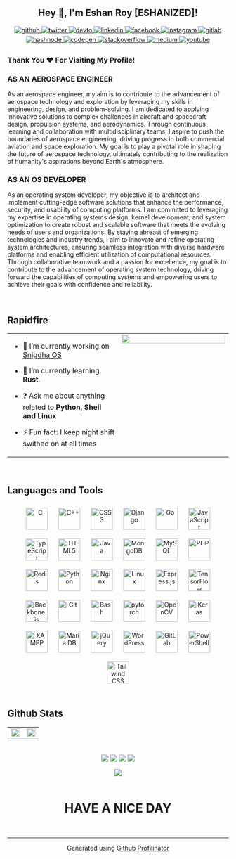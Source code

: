 ## <div align="center">Hey 👋, I'm Eshan Roy [ESHANIZED]!</div>  
  

<div align="center">
<a href="https://github.com/eshanized" target="_blank">
<img src=https://img.shields.io/badge/github-%2324292e.svg?&style=for-the-badge&logo=github&logoColor=white alt=github style="margin-bottom: 5px;" />
</a>
<a href="https://twitter.com/eshanized" target="_blank">
<img src=https://img.shields.io/badge/twitter-%2300acee.svg?&style=for-the-badge&logo=twitter&logoColor=white alt=twitter style="margin-bottom: 5px;" />
</a>
<a href="https://dev.to/eshanized" target="_blank">
<img src=https://img.shields.io/badge/dev.to-%2308090A.svg?&style=for-the-badge&logo=dev.to&logoColor=white alt=devto style="margin-bottom: 5px;" />
</a>
<a href="https://linkedin.com/in/eshanized" target="_blank">
<img src=https://img.shields.io/badge/linkedin-%231E77B5.svg?&style=for-the-badge&logo=linkedin&logoColor=white alt=linkedin style="margin-bottom: 5px;" />
</a>
<a href="https://www.facebook.com/eshanized" target="_blank">
<img src=https://img.shields.io/badge/facebook-%232E87FB.svg?&style=for-the-badge&logo=facebook&logoColor=white alt=facebook style="margin-bottom: 5px;" />
</a>
<a href="https://instagram.com/eshanized" target="_blank">
<img src=https://img.shields.io/badge/instagram-%23000000.svg?&style=for-the-badge&logo=instagram&logoColor=white alt=instagram style="margin-bottom: 5px;" />
</a>
<a href="https://gitlab.com/eshanized" target="_blank">
<img src=https://img.shields.io/badge/gitlab-330F63.svg?&style=for-the-badge&logo=gitlab&logoColor=white alt=gitlab style="margin-bottom: 5px;" />
</a>
<a href="https://hashnode.com/@eshanized" target="_blank">
<img src=https://img.shields.io/badge/hashnode-%232962FF.svg?&style=for-the-badge&logo=hashnode&logoColor=white alt=hashnode style="margin-bottom: 5px;" />
</a>
<a href="https://codepen.com/eshanized" target="_blank">
<img src=https://img.shields.io/badge/codepen-%23131417.svg?&style=for-the-badge&logo=codepen&logoColor=white alt=codepen style="margin-bottom: 5px;" />
</a>
<a href="https://stackoverflow.com/users/eshanized" target="_blank">
<img src=https://img.shields.io/badge/stackoverflow-%23F28032.svg?&style=for-the-badge&logo=stackoverflow&logoColor=white alt=stackoverflow style="margin-bottom: 5px;" />
</a>
<a href="https://medium.com/eshanized" target="_blank">
<img src=https://img.shields.io/badge/medium-%23292929.svg?&style=for-the-badge&logo=medium&logoColor=white alt=medium style="margin-bottom: 5px;" />
</a>
<a href="https://www.youtube.com/user/eshanized" target="_blank">
<img src=https://img.shields.io/badge/youtube-%23EE4831.svg?&style=for-the-badge&logo=youtube&logoColor=white alt=youtube style="margin-bottom: 5px;" />
</a>  
</div>  
  



### Thank You ❤️ For Visiting My Profile!  

### AS AN AEROSPACE ENGINEER
As an aerospace engineer, my aim is to contribute to the advancement of aerospace technology and exploration by leveraging my skills in engineering, design, and problem-solving. I am dedicated to applying innovative solutions to complex challenges in aircraft and spacecraft design, propulsion systems, and aerodynamics. Through continuous learning and collaboration with multidisciplinary teams, I aspire to push the boundaries of aerospace engineering, driving progress in both commercial aviation and space exploration. My goal is to play a pivotal role in shaping the future of aerospace technology, ultimately contributing to the realization of humanity's aspirations beyond Earth's atmosphere.

### AS AN OS DEVELOPER
As an operating system developer, my objective is to architect and implement cutting-edge software solutions that enhance the performance, security, and usability of computing platforms. I am committed to leveraging my expertise in operating systems design, kernel development, and system optimization to create robust and scalable software that meets the evolving needs of users and organizations. By staying abreast of emerging technologies and industry trends, I aim to innovate and refine operating system architectures, ensuring seamless integration with diverse hardware platforms and enabling efficient utilization of computational resources. Through collaborative teamwork and a passion for excellence, my goal is to contribute to the advancement of operating system technology, driving forward the capabilities of computing systems and empowering users to achieve their goals with confidence and reliability.  
  

<br/>  


## Rapidfire  
<table><tr><td valign="top" width="50%">

- 🔭 I’m currently working on [Snigdha OS](https://github.com/Snigdha-OS/)  
  

- 🌱 I’m currently learning **Rust**.  
  

- ❓ Ask me about anything related to **Python, Shell and Linux**  
  

- ⚡ Fun fact: I keep night shift swithed on at all times   


</td><td valign="top" width="50%">

<div align="center">
<img src="https://media.giphy.com/media/v1.Y2lkPTc5MGI3NjExeHN2OWcycmhscGxqcmFtcXUwczFsMmk1cTU5MDV1dGVjbW45M3hnbyZlcD12MV9pbnRlcm5hbF9naWZfYnlfaWQmY3Q9Zw/JqmupuTVZYaQX5s094/giphy.gif" align="center" style="width: 100%" />
</div>  


</td></tr></table>  

<br/>  


## Languages and Tools  
<div align="center">  
<a href="https://www.cprogramming.com/" target="_blank"><img style="margin: 10px" src="https://profilinator.rishav.dev/?trk=article-ssr-frontend-pulse_little-text-blockskills-assets/c-original.svg" alt="C" height="50" /></a>  
<a href="https://www.cplusplus.com/" target="_blank"><img style="margin: 10px" src="https://profilinator.rishav.dev/?trk=article-ssr-frontend-pulse_little-text-blockskills-assets/cplusplus-original.svg" alt="C++" height="50" /></a>  
<a href="https://www.w3schools.com/css/" target="_blank"><img style="margin: 10px" src="https://profilinator.rishav.dev/?trk=article-ssr-frontend-pulse_little-text-blockskills-assets/css3-original-wordmark.svg" alt="CSS3" height="50" /></a>  
<a href="https://www.djangoproject.com/" target="_blank"><img style="margin: 10px" src="https://profilinator.rishav.dev/?trk=article-ssr-frontend-pulse_little-text-blockskills-assets/django-original.svg" alt="Django" height="50" /></a>  
<a href="https://go.dev/" target="_blank"><img style="margin: 10px" src="https://profilinator.rishav.dev/?trk=article-ssr-frontend-pulse_little-text-blockskills-assets/go-original.svg" alt="Go" height="50" /></a>  
<a href="https://www.javascript.com/" target="_blank"><img style="margin: 10px" src="https://profilinator.rishav.dev/?trk=article-ssr-frontend-pulse_little-text-blockskills-assets/javascript-original.svg" alt="JavaScript" height="50" /></a>  
<a href="https://www.typescriptlang.org/" target="_blank"><img style="margin: 10px" src="https://profilinator.rishav.dev/?trk=article-ssr-frontend-pulse_little-text-blockskills-assets/typescript-original.svg" alt="TypeScript" height="50" /></a>  
<a href="https://en.wikipedia.org/wiki/HTML5" target="_blank"><img style="margin: 10px" src="https://profilinator.rishav.dev/?trk=article-ssr-frontend-pulse_little-text-blockskills-assets/html5-original-wordmark.svg" alt="HTML5" height="50" /></a>  
<a href="https://www.java.com/" target="_blank"><img style="margin: 10px" src="https://profilinator.rishav.dev/?trk=article-ssr-frontend-pulse_little-text-blockskills-assets/java-original-wordmark.svg" alt="Java" height="50" /></a>  
<a href="https://www.mongodb.com/" target="_blank"><img style="margin: 10px" src="https://profilinator.rishav.dev/?trk=article-ssr-frontend-pulse_little-text-blockskills-assets/mongodb-original-wordmark.svg" alt="MongoDB" height="50" /></a>  
<a href="https://www.mysql.com/" target="_blank"><img style="margin: 10px" src="https://profilinator.rishav.dev/?trk=article-ssr-frontend-pulse_little-text-blockskills-assets/mysql-original-wordmark.svg" alt="MySQL" height="50" /></a>  
<a href="https://www.php.net/" target="_blank"><img style="margin: 10px" src="https://profilinator.rishav.dev/?trk=article-ssr-frontend-pulse_little-text-blockskills-assets/php-original.svg" alt="PHP" height="50" /></a>  
<a href="https://redis.io/" target="_blank"><img style="margin: 10px" src="https://profilinator.rishav.dev/?trk=article-ssr-frontend-pulse_little-text-blockskills-assets/redis-original-wordmark.svg" alt="Redis" height="50" /></a>  
<a href="https://www.python.org/" target="_blank"><img style="margin: 10px" src="https://profilinator.rishav.dev/?trk=article-ssr-frontend-pulse_little-text-blockskills-assets/python-original.svg" alt="Python" height="50" /></a>  
<a href="https://www.nginx.com/" target="_blank"><img style="margin: 10px" src="https://profilinator.rishav.dev/?trk=article-ssr-frontend-pulse_little-text-blockskills-assets/nginx-original.svg" alt="Nginx" height="50" /></a>  
<a href="https://www.linux.org/" target="_blank"><img style="margin: 10px" src="https://profilinator.rishav.dev/?trk=article-ssr-frontend-pulse_little-text-blockskills-assets/linux-original.svg" alt="Linux" height="50" /></a>  
<a href="https://expressjs.com/" target="_blank"><img style="margin: 10px" src="https://profilinator.rishav.dev/?trk=article-ssr-frontend-pulse_little-text-blockskills-assets/express-original-wordmark.svg" alt="Express.js" height="50" /></a>  
<a href="https://www.tensorflow.org/" target="_blank"><img style="margin: 10px" src="https://profilinator.rishav.dev/?trk=article-ssr-frontend-pulse_little-text-blockskills-assets/tensorflow-icon.svg" alt="TensorFlow" height="50" /></a>  
<a href="https://backbonejs.org/" target="_blank"><img style="margin: 10px" src="https://profilinator.rishav.dev/?trk=article-ssr-frontend-pulse_little-text-blockskills-assets/backbonejs-original-wordmark.svg" alt="Backbone.js" height="50" /></a>  
<a href="https://github.com/" target="_blank"><img style="margin: 10px" src="https://profilinator.rishav.dev/?trk=article-ssr-frontend-pulse_little-text-blockskills-assets/git-scm-icon.svg" alt="Git" height="50" /></a>  
<a href="https://www.gnu.org/software/bash/" target="_blank"><img style="margin: 10px" src="https://profilinator.rishav.dev/?trk=article-ssr-frontend-pulse_little-text-blockskills-assets/gnu_bash-icon.svg" alt="Bash" height="50" /></a>  
<a href="https://pytorch.org/" target="_blank"><img style="margin: 10px" src="https://profilinator.rishav.dev/?trk=article-ssr-frontend-pulse_little-text-blockskills-assets/pytorch-icon.svg" alt="pytorch" height="50" /></a>  
<a href="https://opencv.org/" target="_blank"><img style="margin: 10px" src="https://profilinator.rishav.dev/?trk=article-ssr-frontend-pulse_little-text-blockskills-assets/opencv-icon.svg" alt="OpenCV" height="50" /></a>  
<a href="https://keras.io/" target="_blank"><img style="margin: 10px" src="https://profilinator.rishav.dev/?trk=article-ssr-frontend-pulse_little-text-blockskills-assets/keras.png" alt="Keras" height="50" /></a>  
<a href="https://www.apachefriends.org/" target="_blank"><img style="margin: 10px" src="https://profilinator.rishav.dev/?trk=article-ssr-frontend-pulse_little-text-blockskills-assets/xampp.png" alt="XAMPP" height="50" /></a>  
<a href="https://mariadb.org/" target="_blank"><img style="margin: 10px" src="https://profilinator.rishav.dev/?trk=article-ssr-frontend-pulse_little-text-blockskills-assets/mariadb.png" alt="Maria DB" height="50" /></a>  
<a href="https://jquery.com/" target="_blank"><img style="margin: 10px" src="https://profilinator.rishav.dev/?trk=article-ssr-frontend-pulse_little-text-blockskills-assets/jquery.png" alt="jQuery" height="50" /></a>  
<a href="https://wordpress.com/" target="_blank"><img style="margin: 10px" src="https://profilinator.rishav.dev/?trk=article-ssr-frontend-pulse_little-text-blockskills-assets/wordpress.png" alt="WordPress" height="50" /></a>  
<a href="https://about.gitlab.com/" target="_blank"><img style="margin: 10px" src="https://profilinator.rishav.dev/?trk=article-ssr-frontend-pulse_little-text-blockskills-assets/gitlab.svg" alt="GitLab" height="50" /></a>  
<a href="https://docs.microsoft.com/en-us/powershell/" target="_blank"><img style="margin: 10px" src="https://profilinator.rishav.dev/?trk=article-ssr-frontend-pulse_little-text-blockskills-assets/powershell.png" alt="PowerShell" height="50" /></a>  
<a href="https://www.tailwindcss.com/" target="_blank"><img style="margin: 10px" src="https://profilinator.rishav.dev/?trk=article-ssr-frontend-pulse_little-text-blockskills-assets/tailwindcss.svg" alt="Tailwind CSS" height="50" /></a>  
</div>  

<br/>  


## Github Stats  
<table><tr><td valign="top" width="50%">

<div align="center"><img src="https://github-readme-stats.vercel.app/api?username=eshanized&show_icons=true&count_private=true&hide_border=true" align="center" style="width: 100%" /></div>

</td><td valign="top" width="50%">

<div align="center"><img src="https://github-readme-stats.vercel.app/api/top-langs/?username=eshanized&hide_border=true&layout=compact" align="center" style="width: 100%" /></div>

</td></tr></table>  

<br/>  

<div align="center">
            <a href="https://paypal.me/eshanized" target="_blank" style="display: inline-block;">
                <img
                    src="https://img.shields.io/badge/Donate-PayPal-blue.svg?style=flat-square&logo=paypal" 
                    align="center"
                />
            </a>
            <a href="https://www.buymeacoffee.com/eshanized" target="_blank" style="display: inline-block;">
                <img
                    src="https://img.shields.io/badge/Donate-Buy%20Me%20A%20Coffee-orange.svg?style=flat-square&logo=buymeacoffee" 
                    align="center"
                />
            </a>
                <a href="https://liberapay.com/eshanized" target="_blank" style="display: inline-block;">
                    <img
                        src="https://img.shields.io/badge/Donate-Liberapay-f6c915.svg?style=flat-square&logo=liberapay" 
                        align="center"
                    />
                </a>
            <a href="https://ko-fi.com/eshanized" target="_blank" style="display: inline-block;">
                <img
                    src="https://img.shields.io/badge/Donate-Ko--fi-F16061.svg?style=flat-square&logo=ko-fi" 
                    align="center"
                />
            </a></div>  

<br/>  

<div align="center">
<img src="https://komarev.com/ghpvc/?username=eshanized&&style=flat-square" align="center" />
</div>  
  

<br/>  

# <div align="center">HAVE A NICE DAY</div>  

<br />

----
<div align="center">Generated using <a href="https://profilinator.rishav.dev/" target="_blank">Github Profilinator</a></div>
